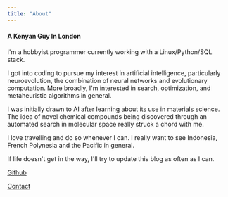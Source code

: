 ```yaml
---
title: "About"
---
```

#### A Kenyan Guy In London

I'm a hobbyist programmer currently working with a Linux/Python/SQL stack.


I got into coding to pursue my interest in artificial intelligence, particularly neuroevolution, the combination of 
neural networks and evolutionary computation. More broadly, I'm interested in search, optimization, and metaheuristic 
algorithms in general.


I was initially drawn to AI after learning about its use in materials science. The idea of novel chemical compounds
being discovered through an automated search in molecular space really struck a chord with me.

I love travelling and do so whenever I can. I really want to see Indonesia, French Polynesia and the Pacific in general.


If life doesn't get in the way, I'll try to update this blog as often as I can. 


[Github](https://github.com/capybasilisk)


[Contact](mailto:capybasilisk@gmail.com)
